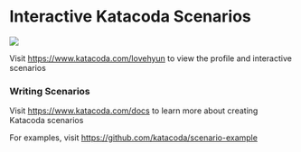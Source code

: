# Interactive Katacoda Scenarios

[![](http://shields.katacoda.com/katacoda/lovehyun/count.svg)](https://www.katacoda.com/lovehyun "Get your profile on Katacoda.com")

Visit https://www.katacoda.com/lovehyun to view the profile and interactive scenarios

### Writing Scenarios
Visit https://www.katacoda.com/docs to learn more about creating Katacoda scenarios

For examples, visit https://github.com/katacoda/scenario-example
